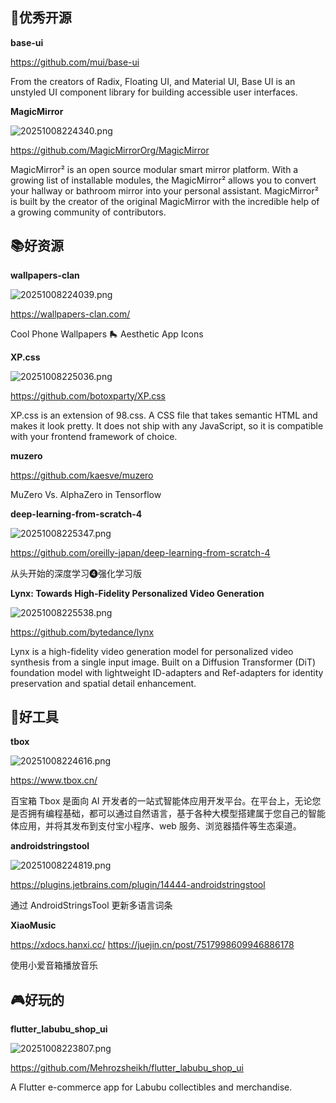 


## 🎈优秀开源

**base-ui**

https://github.com/mui/base-ui

From the creators of Radix, Floating UI, and Material UI, Base UI is an unstyled UI component library for building accessible user interfaces.



**MagicMirror**

![20251008224340.png](imgs/20251008224340.png)

https://github.com/MagicMirrorOrg/MagicMirror

MagicMirror² is an open source modular smart mirror platform. With a growing list of installable modules, the MagicMirror² allows you to convert your hallway or bathroom mirror into your personal assistant. MagicMirror² is built by the creator of the original MagicMirror with the incredible help of a growing community of contributors.

## 📚好资源

**wallpapers-clan**

 ![20251008224039.png](imgs/20251008224039.png)

https://wallpapers-clan.com/


Cool Phone Wallpapers 🛼 Aesthetic App Icons


**XP.css**

![20251008225036.png](imgs/20251008225036.png)

https://github.com/botoxparty/XP.css


XP.css is an extension of 98.css. A CSS file that takes semantic HTML and makes it look pretty. It does not ship with any JavaScript, so it is compatible with your frontend framework of choice.


**muzero**

https://github.com/kaesve/muzero

MuZero Vs. AlphaZero in Tensorflow


**deep-learning-from-scratch-4**

![20251008225347.png](imgs/20251008225347.png)

https://github.com/oreilly-japan/deep-learning-from-scratch-4

从头开始的深度学习❹强化学习版


**Lynx: Towards High-Fidelity Personalized Video Generation**

![20251008225538.png](imgs/20251008225538.png)

https://github.com/bytedance/lynx

Lynx is a high-fidelity video generation model for personalized video synthesis from a single input image. Built on a Diffusion Transformer (DiT) foundation model with lightweight ID-adapters and Ref-adapters for identity preservation and spatial detail enhancement.


## 🔨好工具

**tbox**

![20251008224616.png](imgs/20251008224616.png)

https://www.tbox.cn/

百宝箱 Tbox 是面向 AI 开发者的一站式智能体应用开发平台。在平台上，无论您是否拥有编程基础，都可以通过自然语言，基于各种大模型搭建属于您自己的智能体应用，并将其发布到支付宝小程序、web 服务、浏览器插件等生态渠道。

**androidstringstool**

![20251008224819.png](imgs/20251008224819.png)

https://plugins.jetbrains.com/plugin/14444-androidstringstool

通过 AndroidStringsTool 更新多语言词条

**XiaoMusic**

https://xdocs.hanxi.cc/
https://juejin.cn/post/7517998609946886178

使用小爱音箱播放音乐


## 🎮好玩的

**flutter_labubu_shop_ui**

![20251008223807.png](imgs/20251008223807.png)

https://github.com/Mehrozsheikh/flutter_labubu_shop_ui

A Flutter e-commerce app for Labubu collectibles and merchandise.

